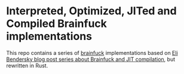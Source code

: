 # Interpreted, Optimized, JITed and Compiled Brainfuck implementations

This repo contains a series of [brainfuck] implementations based on [Eli
Bendersky blog post series about Brainfuck and JIT compilation][eli], but
rewritten in Rust.

[eli]: https://eli.thegreenplace.net/2017/adventures-in-jit-compilation-part-1-an-interpreter.
[brainfuck]: https://esolangs.org/wiki/Brainfuck
